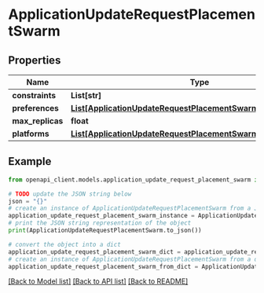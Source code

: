 # ApplicationUpdateRequestPlacementSwarm


## Properties

Name | Type | Description | Notes
------------ | ------------- | ------------- | -------------
**constraints** | **List[str]** |  | [optional] 
**preferences** | [**List[ApplicationUpdateRequestPlacementSwarmPreferencesInner]**](ApplicationUpdateRequestPlacementSwarmPreferencesInner.md) |  | [optional] 
**max_replicas** | **float** |  | [optional] 
**platforms** | [**List[ApplicationUpdateRequestPlacementSwarmPlatformsInner]**](ApplicationUpdateRequestPlacementSwarmPlatformsInner.md) |  | [optional] 

## Example

```python
from openapi_client.models.application_update_request_placement_swarm import ApplicationUpdateRequestPlacementSwarm

# TODO update the JSON string below
json = "{}"
# create an instance of ApplicationUpdateRequestPlacementSwarm from a JSON string
application_update_request_placement_swarm_instance = ApplicationUpdateRequestPlacementSwarm.from_json(json)
# print the JSON string representation of the object
print(ApplicationUpdateRequestPlacementSwarm.to_json())

# convert the object into a dict
application_update_request_placement_swarm_dict = application_update_request_placement_swarm_instance.to_dict()
# create an instance of ApplicationUpdateRequestPlacementSwarm from a dict
application_update_request_placement_swarm_from_dict = ApplicationUpdateRequestPlacementSwarm.from_dict(application_update_request_placement_swarm_dict)
```
[[Back to Model list]](../README.md#documentation-for-models) [[Back to API list]](../README.md#documentation-for-api-endpoints) [[Back to README]](../README.md)


